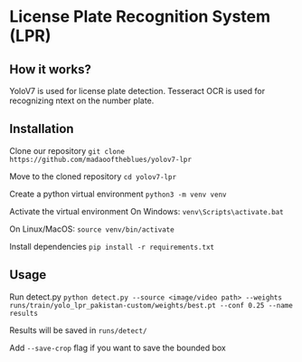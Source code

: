# License Plate Recognition System (LPR)

## How it works?
YoloV7 is used for license plate detection.
Tesseract OCR is used for recognizing ntext on the number plate.

## Installation
Clone our repository
`git clone https://github.com/madaooftheblues/yolov7-lpr`

Move to the cloned repository 
`cd yolov7-lpr`

Create a python virtual environment 
`python3 -m venv venv`

Activate the virtual environment
On Windows:
`venv\Scripts\activate.bat`

On Linux/MacOS:
`source venv/bin/activate`

Install dependencies
`pip install -r requirements.txt`

## Usage
Run detect.py
`python detect.py --source <image/video path> --weights runs/train/yolo_lpr_pakistan-custom/weights/best.pt --conf 0.25 --name results`

Results will be saved in `runs/detect/`

Add `--save-crop` flag if you want to save the bounded box
